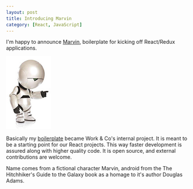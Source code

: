 ```yaml
---
layout: post
title: Introducing Marvin
category: [React, JavaScript]
---
```


I'm happy to announce [Marvin](https://github.com/workco/marvin), boilerplate for kicking off React/Redux applications.

[![Marvin on Github](/public/img/marvin.jpg)](https://github.com/workco/marvin)

Basically my [boilerplate](/webpack-2-react-redux/) became Work & Co's internal project. It is meant to be a starting point for our React projects. This way faster development is assured along with higher quality code. It is open source, and external contributions are welcome.

Name comes from a fictional character Marvin, android from the The Hitchhiker's Guide to the Galaxy book as a homage to it's author Douglas Adams.

